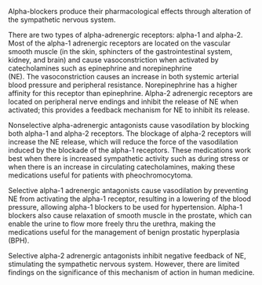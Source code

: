 Alpha-blockers produce their pharmacological effects through alteration of the sympathetic nervous system.

There are two types of alpha-adrenergic receptors: alpha-1 and alpha-2. Most of the alpha-1 adrenergic receptors are located on the vascular smooth muscle (in the skin, sphincters of the gastrointestinal system, kidney, and brain) and cause vasoconstriction when activated by catecholamines such as epinephrine and norepinephrine (NE). The vasoconstriction causes an increase in both systemic arterial blood pressure and peripheral resistance. Norepinephrine has a higher affinity for this receptor than epinephrine. Alpha-2 adrenergic receptors are located on peripheral nerve endings and inhibit the release of NE when activated; this provides a feedback mechanism for NE to inhibit its release.

Nonselective alpha-adrenergic antagonists cause vasodilation by blocking both alpha-1 and alpha-2 receptors. The blockage of alpha-2 receptors will increase the NE release, which will reduce the force of the vasodilation induced by the blockade of the alpha-1 receptors. These medications work best when there is increased sympathetic activity such as during stress or when there is an increase in circulating catecholamines, making these medications useful for patients with pheochromocytoma.

Selective alpha-1 adrenergic antagonists cause vasodilation by preventing NE from activating the alpha-1 receptor, resulting in a lowering of the blood pressure, allowing alpha-1 blockers to be used for hypertension. Alpha-1 blockers also cause relaxation of smooth muscle in the prostate, which can enable the urine to flow more freely thru the urethra, making the medications useful for the management of benign prostatic hyperplasia (BPH).

Selective alpha-2 adrenergic antagonists inhibit negative feedback of NE, stimulating the sympathetic nervous system. However, there are limited findings on the significance of this mechanism of action in human medicine.